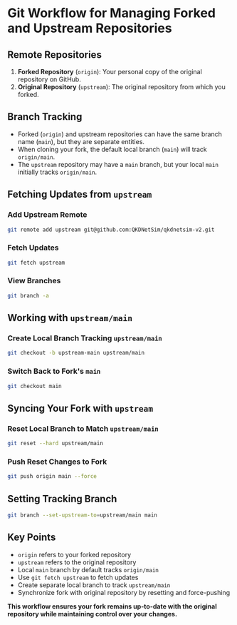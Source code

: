# Git Workflow for Managing Forked and Upstream Repositories

## Remote Repositories
1. **Forked Repository** (`origin`): Your personal copy of the original repository on GitHub.
2. **Original Repository** (`upstream`): The original repository from which you forked.

## Branch Tracking
* Forked (`origin`) and upstream repositories can have the same branch name (`main`), but they are separate entities.
* When cloning your fork, the default local branch (`main`) will track `origin/main`.
* The `upstream` repository may have a `main` branch, but your local `main` initially tracks `origin/main`.

## Fetching Updates from `upstream`

### Add Upstream Remote
```bash
git remote add upstream git@github.com:QKDNetSim/qkdnetsim-v2.git
```

### Fetch Updates
```bash
git fetch upstream
```

### View Branches
```bash
git branch -a
```

## Working with `upstream/main`

### Create Local Branch Tracking `upstream/main`
```bash
git checkout -b upstream-main upstream/main
```

### Switch Back to Fork's `main`
```bash
git checkout main
```

## Syncing Your Fork with `upstream`

### Reset Local Branch to Match `upstream/main`
```bash
git reset --hard upstream/main
```

### Push Reset Changes to Fork
```bash
git push origin main --force
```

## Setting Tracking Branch
```bash
git branch --set-upstream-to=upstream/main main
```

## Key Points
* `origin` refers to your forked repository
* `upstream` refers to the original repository
* Local `main` branch by default tracks `origin/main`
* Use `git fetch upstream` to fetch updates
* Create separate local branch to track `upstream/main`
* Synchronize fork with original repository by resetting and force-pushing

**This workflow ensures your fork remains up-to-date with the original repository while maintaining control over your changes.**
